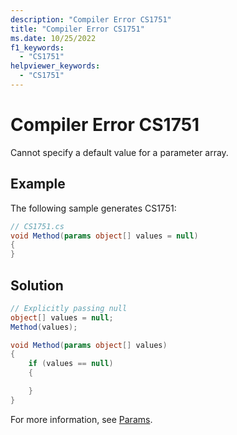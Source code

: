 ```yaml
---
description: "Compiler Error CS1751"
title: "Compiler Error CS1751"
ms.date: 10/25/2022
f1_keywords:
  - "CS1751"
helpviewer_keywords:
  - "CS1751"
---
```

# Compiler Error CS1751

Cannot specify a default value for a parameter array.

## Example

The following sample generates CS1751:

```csharp
// CS1751.cs
void Method(params object[] values = null)
{
}
```

## Solution

```csharp
// Explicitly passing null
object[] values = null;
Method(values);

void Method(params object[] values)
{
    if (values == null)
    {

    }
}
```

For more information, see [Params](../keywords/method-parameters.md#params-modifier).
